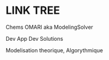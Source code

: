 # LINK TREE


Chems OMARI aka ModelingSolver

Dev App Dev Solutions

Modelisation theorique, Algorythmique